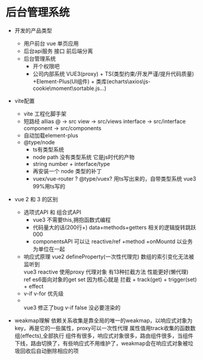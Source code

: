 # 后台管理系统

- 开发的产品类型
   - 用户前台 vue 单页应用
   - 后台api服务 接口
   前后端分离 
   - 后台管理系统
      - 开个权限吧 
      - 公司内部系统
         VUE3(proxy) + TS(类型约束/开发严谨/提升代码质量)
         +Element-Plus(UI组件) + 类库(echarts\axios\js-cookie\moment\sortable.js...)

- vite配置
   - vite 工程化脚手架
   - 短路经 allias
      @ -> src
      view -> src/views
      interface -> src/interface
      component -> src/components
   - 自动加载element-plus
   - @type/node
      - ts有类型系统
      - node path 没有类型系统  它是js时代的产物
      - string number + interface/type
      - 再安装一个 node 类型的补丁
      - vuex/vue-router ? @type/vuex?  用ts写出来的，自带类型系统
         vue3 99%用ts写的

- vue 2 和 3 的区别
   - 选项式API 和 组合式API
      - vue3 不需要this,拥抱函数式编程
      - 代码量大的话(200行+) data+methods+getters 相关的逻辑旋转跳跃000
      - componentsAPI 可以让 reactive/ref +method +onMountd 以业务为单位在一起
   - 响应式原理
      vue2 defineProperty(一次性代理完)  数组的索引变化无法被监听到  
      vue3  reactive 使用proxy 代理对象 有13种拦截方法 性能更好(懒代理)     
            ref es6面向对象的get set
            因为核心就是 拦截 + track(get) + trigger(set) + effect
   - v-if v-for 优先级
      <li v-if="item" v-for="item in list" ></li>
      vue3 修正了bug  v-if false 没必要渲染的

- weakmap理解
   依赖关系收集是靠全局的唯一的weakmap，以响应式对象为key，再是它的一些属性，proxy可以一次性代理 属性值用track收集的函数数组(effects),全部执行
   组件有很多，响应式对象很多，路由组件很多，当组件下线，路由切换了，有些响应式不用维护了，weakmap会在响应式对象被垃圾回收后自动删除相应的项
